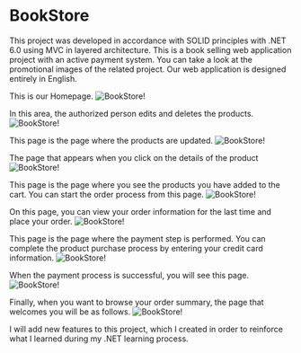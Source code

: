 # BookStore

This project was developed in accordance with SOLID principles with .NET 6.0 using MVC in layered architecture. This is a book selling web application project with an active payment system. You can take a look at the promotional images of the related project.
Our web application is designed entirely in English.

This is our Homepage.
![BookStore!](/BookStore/BookStore/wwwroot/siteScreen/homepage.png)

In this area, the authorized person edits and deletes the products.
![BookStore!](/BookStore/BookStore/wwwroot/siteScreen/productlist.png "product list page")

This page is the page where the products are updated.
![BookStore!](/BookStore/BookStore/wwwroot/siteScreen/update_product.png "update product page")

The page that appears when you click on the details of the product
![BookStore!](/BookStore/BookStore/wwwroot/siteScreen/add_to_cart.png "add to cart page")

This page is the page where you see the products you have added to the cart. You can start the order process from this page.
![BookStore!](/BookStore/BookStore/wwwroot/siteScreen/shopping_cart.png "shopping cart page")

On this page, you can view your order information for the last time and place your order.
![BookStore!](/BookStore/BookStore/wwwroot/siteScreen/place_order.png "place order page")

This page is the page where the payment step is performed. You can complete the product purchase process by entering your credit card information.
![BookStore!](/BookStore/BookStore/wwwroot/siteScreen/payment.png "payment page")

When the payment process is successful, you will see this page.
![BookStore!](/BookStore/BookStore/wwwroot/siteScreen/order_result.png "order result page")

Finally, when you want to browse your order summary, the page that welcomes you will be as follows.
![BookStore!](/BookStore/BookStore/wwwroot/siteScreen/order_summary.png "order summary page")

I will add new features to this project, which I created in order to reinforce what I learned during my .NET learning process.
